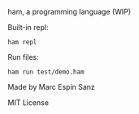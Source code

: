ham, a programming language (WIP)

Built-in repl:
```shell
ham repl
```

Run files:
```shell
ham run test/demo.ham
```


Made by Marc Espín Sanz

MIT License